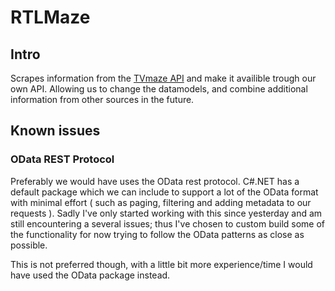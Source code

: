# RTLMaze

## Intro

Scrapes information from the [TVmaze API](https://www.tvmaze.com/api) and make it availible trough our own API. Allowing us to change the datamodels, and combine additional information from other sources in the future.  

## Known issues

### OData REST Protocol

Preferably we would have uses the OData rest protocol. C#.NET has a default package which we can include to support a lot of the OData format with minimal effort ( such as paging, filtering and adding metadata to our requests ). Sadly I've only started working with this since yesterday and am still encountering a several issues; thus I've chosen to custom build some of the functionality for now trying to follow the OData patterns as close as possible. 

This is not preferred though, with a little bit more experience/time I would have used the OData package instead. 
